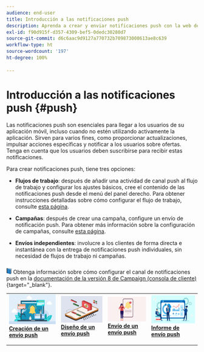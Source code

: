 ```yaml
---
audience: end-user
title: Introducción a las notificaciones push
description: Aprenda a crear y enviar notificaciones push con la web de Adobe Campaign
exl-id: f90d915f-d357-4309-bef5-0dedc30280d7
source-git-commit: d6c6aac9d9127a770732b709873008613ae8c639
workflow-type: ht
source-wordcount: '197'
ht-degree: 100%

---
```


# Introducción a las notificaciones push {#push}

Las notificaciones push son esenciales para llegar a los usuarios de su aplicación móvil, incluso cuando no estén utilizando activamente la aplicación. Sirven para varios fines, como proporcionar actualizaciones, impulsar acciones específicas y notificar a los usuarios sobre ofertas. Tenga en cuenta que los usuarios deben suscribirse para recibir estas notificaciones.

Para crear notificaciones push, tiene tres opciones:

* **Flujos de trabajo**: después de añadir una actividad de canal push al flujo de trabajo y configurar los ajustes básicos, cree el contenido de las notificaciones push desde el menú del panel derecho. Para obtener instrucciones detalladas sobre cómo configurar el flujo de trabajo, consulte [esta página](../workflows/gs-workflows.md).

* **Campañas**: después de crear una campaña, configure un envío de notificación push. Para obtener más información sobre la configuración de campañas, consulte [esta página](../campaigns/gs-campaigns.md).

* **Envíos independientes**: involucre a los clientes de forma directa e instantánea con la entrega de notificaciones push individuales, sin necesidad de flujos de trabajo ni campañas.

![](../assets/do-not-localize/book.png) Obtenga información sobre cómo configurar el canal de notificaciones push en la [documentación de la versión 8 de Campaign (consola de cliente)](https://experienceleague.adobe.com/docs/campaign/campaign-v8/campaigns/send/push.html?lang=es){target="_blank"}.

<table style="table-layout:fixed"><tr style="border: 0;">
<td>
<a href="create-push.md">
<img alt="Creación de un envío push" src="assets/do-not-localize/push_create.jpeg">
</a>
<div><a href="create-push.md"><strong>Creación de un envío push</strong>
</div>
<p>
</td>
<td>
<a href="content-push.md">
<img alt="Diseño de un envío push" src="assets/do-not-localize/push_design.jpeg">
</a>
<div>
<a href="content-push.md"><strong>Diseño de un envío push<strong></strong></a>
</div>
<p></td>
<td>
<a href="send-push.md">
<img alt="Envío push" src="assets/do-not-localize/push_send.jpeg">
</a>
<div>
<a href="send-push.md"><strong>Envío de un envío push</strong></a>
</div>
<p>
</td>
<td>
<a href="send-push.md">
<img alt="Informe de envío push" src="assets/do-not-localize/push_report.jpeg">
</a>
<div>
<a href="send-push.md"><strong>Informe de envío push</strong></a>
</div>
<p>
</td>
</tr></table>